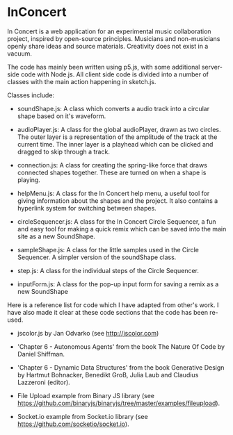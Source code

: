 # InConcert

In Concert is a web application for an experimental music collaboration project, inspired by open-source principles. Musicians and non-musicians openly share ideas and source materials. Creativity does not exist in a vacuum.

The code has mainly been written using p5.js, with some additional server-side code with Node.js. All client side code is divided into a number of classes with the main action happening in sketch.js.

Classes include:

- soundShape.js: A class which converts a audio track into a circular shape based on it's waveform.

- audioPlayer.js: A class for the global audioPlayer, drawn as two circles. The outer layer is a representation of the amplitude of the track at the current time. The inner layer is a playhead which can be clicked and dragged to skip through a track.

- connection.js: A class for creating the spring-like force that draws connected shapes together. These are turned on when a shape is playing.

- helpMenu.js: A class for the In Concert help menu, a useful tool for giving information about the shapes and the project. It also contains a hyperlink system for switching between shapes.

- circleSequencer.js: A class for the In Concert Circle Sequencer, a fun and easy tool for making a quick remix which can be saved into the main site as a new SoundShape.

- sampleShape.js: A class for the little samples used in the Circle Sequencer. A simpler version of the soundShape class.

- step.js: A class for the individual steps of the Circle Sequencer.

- inputForm.js: A class for the pop-up input form for saving a remix as a new SoundShape

Here is a reference list for code which I have adapted from other's work. I have also made it clear at these code sections that the code has been re-used.

- jscolor.js by Jan Odvarko (see http://jscolor.com)

- 'Chapter 6 - Autonomous Agents' from the book The Nature Of Code by Daniel Shiffman.

- 'Chapter 6 - Dynamic Data Structures' from the book Generative Design by Hartmut Bohnacker, 
Benedikt GroB, Julia Laub and Claudius Lazzeroni (editor). 

- File Upload example from Binary JS library (see https://github.com/binaryjs/binaryjs/tree/master/examples/fileupload).

- Socket.io example from Socket.io library (see https://github.com/socketio/socket.io).
